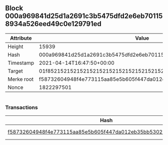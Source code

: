 ## Block 000a969841d25d1a2691c3b5475dfd2e6eb701158934a526eed49c0e129791ed

Attribute | Value
--- | ---
Height | 15939
Hash | 000a969841d25d1a2691c3b5475dfd2e6eb701158934a526eed49c0e129791ed
Timestamp | 2021-04-14T16:47:50+00:00
Target | 01f8521521521521521521521521521521521521521521521521521521521521
Merke root | f58732604948f4e773115aa85e5b605f447da012eb35bb5302af72eb828b7a07
Nonce | 1822297501

```

```

### Transactions

Hash | Amount
--- | ---
[f58732604948f4e773115aa85e5b605f447da012eb35bb5302af72eb828b7a07](f58732604948f4e773115aa85e5b605f447da012eb35bb5302af72eb828b7a07.md) | 10.00000000 SKEPTI 
